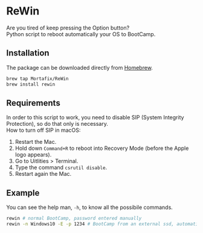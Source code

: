 # ReWin

Are you tired of keep pressing the Option button?  
Python script to reboot automatically your OS to BootCamp.


## Installation
The package can be downloaded directly from [Homebrew](https://brew.sh/index_it).
```bash
brew tap Mortafix/ReWin
brew install rewin
```

## Requirements
In order to this script to work, you need to disable SIP (System Integrity Protection), so do that only is necessary.  
How to turn off SIP in macOS:
1. Restart the Mac.
2. Hold down `Command+R` to reboot into Recovery Mode (before the Apple logo appears).
3. Go to Uitlities > Terminal.
4. Type the command `csrutil disable`.
5. Restart again the Mac.

## Example
You can see the help man, `-h`, to know all the possibile commands.
```bash
rewin # normal BootCamp, password entered manually
rewin -n Windows10 -E -p 1234 # BootCamp from an external ssd, automatic password, but unsafe
```
